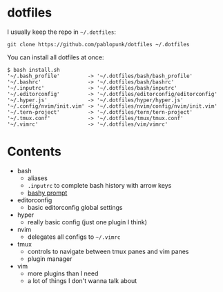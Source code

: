 # dotfiles

I usually keep the repo in `~/.dotfiles`:

```shell
git clone https://github.com/pablopunk/dotfiles ~/.dotfiles
```

You can install all dotfiles at once:

```shell
$ bash install.sh
'~/.bash_profile'         -> '~/.dotfiles/bash/bash_profile'
'~/.bashrc'               -> '~/.dotfiles/bash/bashrc'
'~/.inputrc'              -> '~/.dotfiles/bash/inputrc'
'~/.editorconfig'         -> '~/.dotfiles/editorconfig/editorconfig'
'~/.hyper.js'             -> '~/.dotfiles/hyper/hyper.js'
'~/.config/nvim/init.vim' -> '~/.dotfiles/nvim/config/nvim/init.vim'
'~/.tern-project'         -> '~/.dotfiles/tern/tern-project'
'~/.tmux.conf'            -> '~/.dotfiles/tmux/tmux.conf'
'~/.vimrc'                -> '~/.dotfiles/vim/vimrc'
```

# Contents

- bash
  - aliases
  - `.inputrc` to complete bash history with arrow keys
  - [bashy prompt](https://github.com/pablopunk/bashy)
- editorconfig
  - basic editorconfig global settings
- hyper
  - really basic config (just one plugin I think)
- nvim
  - delegates all configs to `~/.vimrc`
- tmux
  - controls to navigate between tmux panes and vim panes
  - plugin manager
- vim
  - more plugins than I need
  - a lot of things I don't wanna talk about
